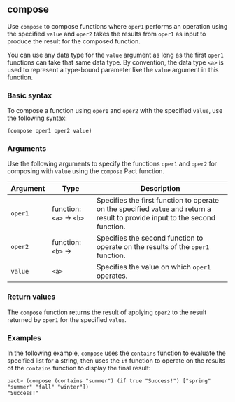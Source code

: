 ## compose

Use `compose` to compose functions where `oper1` performs an operation using the specified `value` and `oper2` takes the results from `oper1` as input to produce the result for the composed function.

You can use any data type for the `value` argument as long as the first `oper1` functions can take that same data type.
By convention, the data type ```<a>``` is used to represent a type-bound parameter like the `value` argument in this function.

### Basic syntax

To compose a function using `oper1` and `oper2` with the specified `value`, use the following syntax:

```pact
(compose oper1 oper2 value)
```

### Arguments

Use the following arguments to specify the functions `oper1` and `oper2` for composing with `value` using the `compose` Pact function.

| Argument | Type | Description |
| --- | --- | --- |
| `oper1` | function: `<a>` -> `<b>` | Specifies the first function to operate on the specified `value` and return a result to provide input to the second function. |
| `oper2` | function: `<b>` -> <c> | Specifies the second function to operate on the results of the `oper1` function. |
| `value` | `<a>` | Specifies the value on which `oper1` operates. |

### Return values

The `compose` function returns the result of applying `oper2` to the result returned by `oper1` for the specified `value`.

### Examples

In the following example, `compose` uses the `contains` function to evaluate the specified list for a string, then uses the `if` function to operate on the results of the `contains` function to display the final result:

```pact
pact> (compose (contains "summer") (if true "Success!") ["spring" "summer" "fall" "winter"]) 
"Success!"
```
